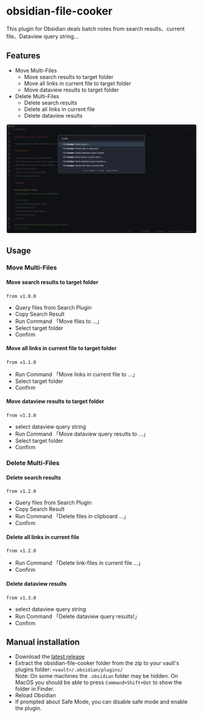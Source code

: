 # obsidian-file-cooker

This plugin for Obsidian deals batch notes from search results、current file、Dataview query string...
    
## Features

- Move Multi-Files
    - Move search results to target folder
    - Move all links in current file to target folder
    - Move dataview results to target folder
- Delete Multi-Files
    - Delete search results
    - Delete all links in current file
    - Delete dataview results

![obsidian-file-cooker Demo Image](demo.png)

## Usage

### Move Multi-Files
#### Move search results to target folder
`from v1.0.0`
- Query files from Search Plugin
- Copy Search Result
- Run Command 「Move files to ...」
- Select target folder
- Confirm

#### Move all links in current file to target folder
`from v1.1.0`
- Run Command 「Move links in current file to ...」
- Select target folder
- Confirm

#### Move dataview results to target folder
`from v1.3.0`
- select dataview query string
- Run Command 「Move dataview query results to ...」
- Select target folder
- Confirm

### Delete Multi-Files
#### Delete search results
`from v1.2.0`
- Query files from Search Plugin
- Copy Search Result
- Run Command 「Delete files in clipboard ...」
- Confirm

#### Delete all links in current file
`from v1.2.0`
- Run Command 「Delete link-files in current file ...」
- Confirm

#### Delete dataview results
`from v1.3.0`
- select dataview query string
- Run Command 「Delete dataview query results!」
- Confirm

## Manual installation

- Download the [latest release](https://github.com/ivaneye/obsidian-files-cooker/releases/latest)
- Extract the obsidian-file-cooker folder from the zip to your vault's plugins folder: `<vault>/.obsidian/plugins/`  
Note: On some machines the `.obsidian` folder may be hidden. On MacOS you should be able to press `Command+Shift+Dot` to show the folder in Finder.
- Reload Obsidian
- If prompted about Safe Mode, you can disable safe mode and enable the plugin.